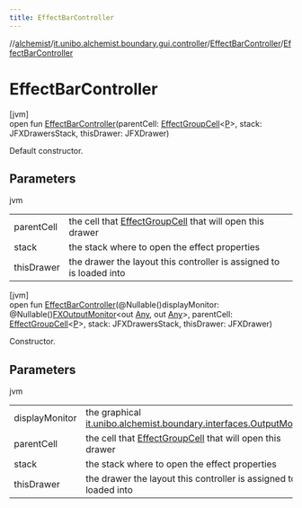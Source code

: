 ```yaml
---
title: EffectBarController
---
```

//[alchemist](../../../index.html)/[it.unibo.alchemist.boundary.gui.controller](../index.html)/[EffectBarController](index.html)/[EffectBarController](-effect-bar-controller.html)



# EffectBarController



[jvm]\
open fun [EffectBarController](-effect-bar-controller.html)(parentCell: [EffectGroupCell](../../it.unibo.alchemist.boundary.gui.view.cells/-effect-group-cell/index.html)<[P](../../it.unibo.alchemist.boundary.gui.effects.json/-effect-serializer/effect-from-file.html)>, stack: JFXDrawersStack, thisDrawer: JFXDrawer)



Default constructor.



## Parameters


jvm

| | |
|---|---|
| parentCell | the cell that [EffectGroupCell](../../it.unibo.alchemist.boundary.gui.view.cells/-effect-group-cell/index.html) that will open this drawer |
| stack | the stack where to open the effect properties |
| thisDrawer | the drawer the layout this controller is assigned to is loaded into |





[jvm]\
open fun [EffectBarController](-effect-bar-controller.html)(@Nullable()displayMonitor: @Nullable()[FXOutputMonitor](../../it.unibo.alchemist.boundary.interfaces/-f-x-output-monitor/index.html)<out [Any](https://kotlinlang.org/api/latest/jvm/stdlib/kotlin/-any/index.html), out [Any](https://kotlinlang.org/api/latest/jvm/stdlib/kotlin/-any/index.html)>, parentCell: [EffectGroupCell](../../it.unibo.alchemist.boundary.gui.view.cells/-effect-group-cell/index.html)<[P](../../it.unibo.alchemist.boundary.gui.effects.json/-effect-serializer/effect-from-file.html)>, stack: JFXDrawersStack, thisDrawer: JFXDrawer)



Constructor.



## Parameters


jvm

| | |
|---|---|
| displayMonitor | the graphical [it.unibo.alchemist.boundary.interfaces.OutputMonitor](../../it.unibo.alchemist.boundary.interfaces/-output-monitor/index.html) |
| parentCell | the cell that [EffectGroupCell](../../it.unibo.alchemist.boundary.gui.view.cells/-effect-group-cell/index.html) that will open this drawer |
| stack | the stack where to open the effect properties |
| thisDrawer | the drawer the layout this controller is assigned to is loaded into |




